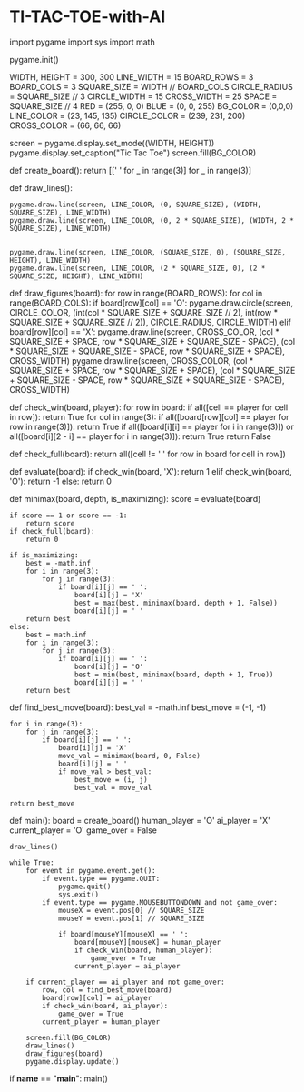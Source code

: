 # TI-TAC-TOE-with-AI

import pygame
import sys
import math



pygame.init()



WIDTH, HEIGHT = 300, 300
LINE_WIDTH = 15
BOARD_ROWS = 3
BOARD_COLS = 3
SQUARE_SIZE = WIDTH // BOARD_COLS
CIRCLE_RADIUS = SQUARE_SIZE // 3
CIRCLE_WIDTH = 15
CROSS_WIDTH = 25
SPACE = SQUARE_SIZE // 4
RED = (255, 0, 0)
BLUE = (0, 0, 255)
BG_COLOR = (0,0,0)
LINE_COLOR = (23, 145, 135)
CIRCLE_COLOR = (239, 231, 200)
CROSS_COLOR = (66, 66, 66)



screen = pygame.display.set_mode((WIDTH, HEIGHT))
pygame.display.set_caption("Tic Tac Toe")
screen.fill(BG_COLOR)



def create_board():
    return [[' ' for _ in range(3)] for _ in range(3)]



def draw_lines():

    

    pygame.draw.line(screen, LINE_COLOR, (0, SQUARE_SIZE), (WIDTH, SQUARE_SIZE), LINE_WIDTH)
    pygame.draw.line(screen, LINE_COLOR, (0, 2 * SQUARE_SIZE), (WIDTH, 2 * SQUARE_SIZE), LINE_WIDTH)

    
    pygame.draw.line(screen, LINE_COLOR, (SQUARE_SIZE, 0), (SQUARE_SIZE, HEIGHT), LINE_WIDTH)
    pygame.draw.line(screen, LINE_COLOR, (2 * SQUARE_SIZE, 0), (2 * SQUARE_SIZE, HEIGHT), LINE_WIDTH)



def draw_figures(board):
    for row in range(BOARD_ROWS):
        for col in range(BOARD_COLS):
            if board[row][col] == 'O':
                pygame.draw.circle(screen, CIRCLE_COLOR, (int(col * SQUARE_SIZE + SQUARE_SIZE // 2), int(row * SQUARE_SIZE + SQUARE_SIZE // 2)), CIRCLE_RADIUS, CIRCLE_WIDTH)
            elif board[row][col] == 'X':
                pygame.draw.line(screen, CROSS_COLOR, (col * SQUARE_SIZE + SPACE, row * SQUARE_SIZE + SQUARE_SIZE - SPACE), (col * SQUARE_SIZE + SQUARE_SIZE - SPACE, row * SQUARE_SIZE + SPACE), CROSS_WIDTH)
                pygame.draw.line(screen, CROSS_COLOR, (col * SQUARE_SIZE + SPACE, row * SQUARE_SIZE + SPACE), (col * SQUARE_SIZE + SQUARE_SIZE - SPACE, row * SQUARE_SIZE + SQUARE_SIZE - SPACE), CROSS_WIDTH)



def check_win(board, player):
    for row in board:
        if all([cell == player for cell in row]):
            return True
    for col in range(3):
        if all([board[row][col] == player for row in range(3)]):
            return True
    if all([board[i][i] == player for i in range(3)]) or all([board[i][2 - i] == player for i in range(3)]):
        return True
    return False



def check_full(board):
    return all([cell != ' ' for row in board for cell in row])



def evaluate(board):
    if check_win(board, 'X'):
        return 1
    elif check_win(board, 'O'):
        return -1
    else:
        return 0



def minimax(board, depth, is_maximizing):
    score = evaluate(board)

    if score == 1 or score == -1:
        return score
    if check_full(board):
        return 0

    if is_maximizing:
        best = -math.inf
        for i in range(3):
            for j in range(3):
                if board[i][j] == ' ':
                    board[i][j] = 'X'
                    best = max(best, minimax(board, depth + 1, False))
                    board[i][j] = ' '
        return best
    else:
        best = math.inf
        for i in range(3):
            for j in range(3):
                if board[i][j] == ' ':
                    board[i][j] = 'O'
                    best = min(best, minimax(board, depth + 1, True))
                    board[i][j] = ' '
        return best



def find_best_move(board):
    best_val = -math.inf
    best_move = (-1, -1)

    for i in range(3):
        for j in range(3):
            if board[i][j] == ' ':
                board[i][j] = 'X'
                move_val = minimax(board, 0, False)
                board[i][j] = ' '
                if move_val > best_val:
                    best_move = (i, j)
                    best_val = move_val

    return best_move



def main():
    board = create_board()
    human_player = 'O'
    ai_player = 'X'
    current_player = 'O'
    game_over = False

    draw_lines()

    while True:
        for event in pygame.event.get():
            if event.type == pygame.QUIT:
                pygame.quit()
                sys.exit()
            if event.type == pygame.MOUSEBUTTONDOWN and not game_over:
                mouseX = event.pos[0] // SQUARE_SIZE
                mouseY = event.pos[1] // SQUARE_SIZE

                if board[mouseY][mouseX] == ' ':
                    board[mouseY][mouseX] = human_player
                    if check_win(board, human_player):
                        game_over = True
                    current_player = ai_player

        if current_player == ai_player and not game_over:
            row, col = find_best_move(board)
            board[row][col] = ai_player
            if check_win(board, ai_player):
                game_over = True
            current_player = human_player

        screen.fill(BG_COLOR)
        draw_lines()
        draw_figures(board)
        pygame.display.update()

if __name__ == "__main__":
    main()
